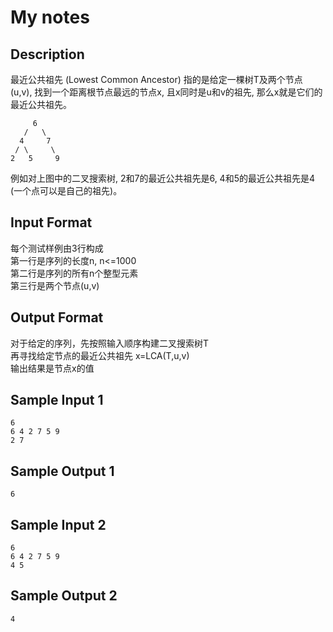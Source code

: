 # My notes


## Description
最近公共祖先 (Lowest Common Ancestor) 指的是给定一棵树T及两个节点 (u,v), 找到一个距离根节点最远的节点x, 且x同时是u和v的祖先, 那么x就是它们的最近公共祖先。

```
     6
   /   \
  4     7
 / \     \
2   5     9
```
例如对上图中的二叉搜索树, 2和7的最近公共祖先是6, 4和5的最近公共祖先是4 (一个点可以是自己的祖先)。 

## Input Format
每个测试样例由3行构成      
第一行是序列的长度n, n<=1000     
第二行是序列的所有n个整型元素        
第三行是两个节点(u,v)     

## Output Format
对于给定的序列，先按照输入顺序构建二叉搜索树T    
再寻找给定节点的最近公共祖先 x=LCA(T,u,v)     
输出结果是节点x的值        

## Sample Input 1
```
6
6 4 2 7 5 9
2 7
```
## Sample Output 1
```
6
```
## Sample Input 2
```
6
6 4 2 7 5 9
4 5
```
## Sample Output 2
```
4
```
